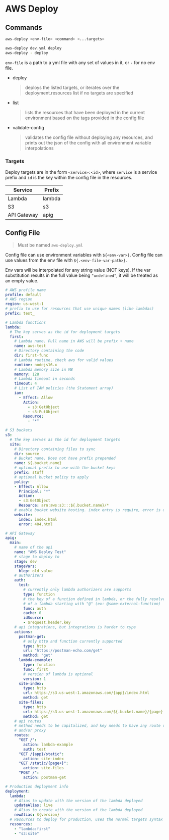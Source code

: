# AWS Deploy

## Commands
```bash
aws-deploy <env-file> <command> <...targets>

aws-deploy dev.yml deploy
aws-deploy - deploy
```

`env-file` is a path to a yml file with any set of values in it, or `-` for no
env file.

- deploy
  > deploys the listed targets, or iterates over the deployment.resources list
  > if no targets are specified
- list
  > lists the resources that have been deployed in the current environment based
  > on the tags provided in the config file
- validate-config
  > validates the config file without deploying any resources, and prints out
  > the json of the config with all environment variable interpolations

### Targets
Deploy targets are in the form `<service>:<id>`, where `service` is a service
prefix and `id` is the key within the config file in the resources.

| Service | Prefix |
| --- | --- |
| Lambda | lambda |
| S3 | s3 |
| API Gateway | apig |

## Config File
> Must be named `aws-deploy.yml`

Config file can use environment variables with `${<env-var>}`.
Config file can use values from the env file with `${.<env-file-var-path>}`.

Env vars will be interpolated for any string value (NOT keys). If the var
substitution results in the full value being `"undefined"`, it will be treated
as an empty value.

```yaml
# AWS profile name
profile: default
# AWS region
region: us-west-1
# prefix to use for resources that use unique names (like lambdas)
prefix: test_

# Lambda functions
lambda:
  # The key serves as the id for deployment targets
  first:
    # Lambda name. Full name in AWS will be prefix + name
    name: aws-test
    # Directory containing the code
    dir: first-func
    # Lambda runtime, check aws for valid values
    runtime: nodejs16.x
    # Lambda memory size in MB
    memory: 128
    # Lambda timeout in seconds
    timeout: 4
    # List of IAM policies (the Statement array)
    iam:
      - Effect: Allow
        Action:
          - s3:GetObject
          - s3:PutObject
        Resource:
          - "*"

# S3 buckets
s3:
  # The key serves as the id for deployment targets
  site:
    # Directory containing files to sync
    dir: source
    # Bucket name. Does not have prefix prepended
    name: ${.bucket.name}
    # optional prefix to use with the bucket keys
    prefix: stuff
    # optional bucket policy to apply
    policy:
    - Effect: Allow
      Principal: "*"
      Action:
      - s3:GetObject
      Resource: arn:aws:s3:::${.bucket.name}/*
    # enable bucket website hosting. index entry is require, error is optional
    website:
      index: index.html
      error: 404.html

# API Gateway
apig:
  main:
    # name of the api
    name: "AWS Deploy Test"
    # stage to deploy to
    stage: dev
    stageVars:
      blep: old value
    # authorizers
    auth:
      test:
        # currently only lambda authorizers are supports
        type: function
        # the key of a function defined in lambda, or the fully resolved name
        # of a lambda starting with "@" (ex: @some-external-function)
        func: auth
        cache: 0
        idSource:
        - $request.header.key
    # api integrations, but integrations is harder to type
    actions:
      postman-get:
        # only http and function currently supported
        type: http
        url: "https://postman-echo.com/get"
        method: "get"
      lambda-example:
        type: function
        func: first
        # version of lambda is optional
        version: 1
      site-index:
        type: http
        url: https://s3.us-west-1.amazonaws.com/{app}/index.html
        method: get
      site-files:
        type: http
        url: https://s3.us-west-1.amazonaws.com/${.bucket.name}/{page}
        method: get
    # api routes
    # method needs to be capitalized, and key needs to have any route variables
    # and/or proxy
    routes:
      "GET /":
        action: lambda-example
        auth: test
      "GET /{app}/static":
        action: site-index
      "GET /static/{page+}":
        action: site-files
      "POST /":
        action: postman-get

# Production deployment info
deployment:
  lambda:
    # Alias to update with the version of the lambda deployed
    updateAlias: live
    # Alias to create with the version of the lambda deployed
    newAlias: ${version}
  # Resources to deploy for production, uses the normal targets syntax
  resources:
    - "lambda:first"
    - "s3:site"
```

